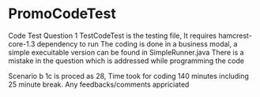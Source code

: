 # PromoCodeTest
Code Test Question 1
TestCodeTest is the testing file, It requires hamcrest-core-1.3 dependency to run
The coding is done in a business modal, a simple execuitable version can be found in SimpleRunner.java
There is a mistake in the question which is addressed while programming the code

Scenario b 1c is proced as 28,
Time took for coding 140 minutes including 25 minute break.
Any feedbacks/comments appriciated
